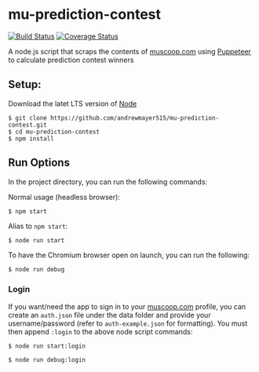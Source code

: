 # mu-prediction-contest
[![Build Status](https://travis-ci.org/andrewmayer515/mu-prediction-contest.svg?branch=master)](https://travis-ci.org/andrewmayer515/mu-prediction-contest)
[![Coverage Status](https://coveralls.io/repos/github/andrewmayer515/mu-prediction-contest/badge.svg)](https://coveralls.io/github/andrewmayer515/mu-prediction-contest)

A node.js script that scraps the contents of [muscoop.com](https://www.muscoop.com/) using [Puppeteer](https://github.com/GoogleChrome/puppeteer#readme) to calculate prediction contest winners

## Setup:
Download the latet LTS version of [Node](https://nodejs.org/en/)
```
$ git clone https://github.com/andrewmayer515/mu-prediction-contest.git
$ cd mu-prediction-contest
$ npm install
```

## Run Options

In the project directory, you can run the following commands:

Normal usage (headless browser):
```
$ npm start
```
Alias to `npm start`: 

```javascript
$ node run start
```

To have the Chromium browser open on launch, you can run the following: 

```
$ node run debug
```

### Login
If you want/need the app to sign in to your [muscoop.com](https://www.muscoop.com/) profile, you can create an `auth.json` file under the data folder and provide your username/password (refer to `auth-example.json` for formatting). You must then append `:login` to the above node script commands:

```
$ node run start:login
```
```
$ node run debug:login
```
